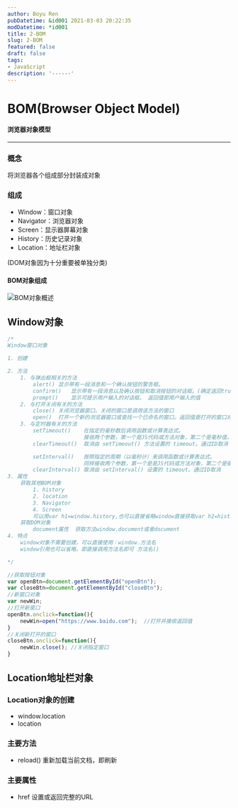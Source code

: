 ```yaml
---
author: Boyu Ren
pubDatetime: &id001 2021-03-03 20:22:35
modDatetime: *id001
title: 2-BOM
slug: 2-BOM
featured: false
draft: false
tags:
- JavaScript
description: '------'
---
```


# BOM(Browser Object Model)
#### 浏览器对象模型

------

### 概念

将浏览器各个组成部分封装成对象


### 组成

- Window：窗口对象
- Navigator：浏览器对象
- Screen：显示器屏幕对象
- History：历史记录对象
- Location：地址栏对象

(DOM对象因为十分重要被单独分类)

#### BOM对象组成

![BOM对象概述](https://ywrbyimg.oss-cn-chengdu.aliyuncs.com/img/BOM%E5%AF%B9%E8%B1%A1%E6%A6%82%E8%BF%B0.jpg)


## Window对象

```js
/*
Window窗口对象

1. 创建

2. 方法
    1. 与弹出框相关的方法
        alert()	显示带有一段消息和一个确认按钮的警告框。
        confirm()	显示带有一段消息以及确认按钮和取消按钮的对话框。(确定返回true，取消返回false)
        prompt()	显示可提示用户输入的对话框。 返回值即用户输入的值
    2. 与打开关闭有关的方法
        close()	关闭浏览器窗口。关闭的窗口是调用该方法的窗口
        open()	打开一个新的浏览器窗口或查找一个已命名的窗口。返回值是打开的窗口对象
    3. 与定时器有关的方法
        setTimeout()	在指定的毫秒数后调用函数或计算表达式。
                        接收两个参数，第一个是JS代码或方法对象，第二个是毫秒值，返回值是该定时器ID
        clearTimeout()	取消由 setTimeout() 方法设置的 timeout。通过ID取消

        setInterval()	按照指定的周期（以毫秒计）来调用函数或计算表达式。
                        同样接收两个参数，第一个是是JS代码或方法对象，第二个是循环执行的时间间隔毫秒值，返回值是该定时器ID
        clearInterval()	取消由 setInterval() 设置的 timeout。通过ID取消
3. 属性
    获取其他BOM对象
        1. history
        2. location
        3. Navigator
        4. Screen
        可以用var h1=window.history,也可以直接省略window直接获取var h2=history;
    获取DOM对象
        document属性  获取方法window.document或者document
4. 特点
    window对象不需要创建，可以直接使用：window.方法名
    window引用也可以省略，即直接调用方法名即可 方法名()

*/

//获取按钮对象
var openBtn=document.getElementById("openBtn");
var closeBtn=document.getElementById("closeBtn");
//新窗口对象
var newWin;
//打开新窗口
openBtn.onclick=function(){
    newWin=open("https://www.baidu.com");  //打开并接收返回值
}
//关闭新打开的窗口
closeBtn.onclick=function(){
    newWin.close(); //关闭指定窗口
}
```

## Location地址栏对象

### Location对象的创建
- window.location
- location


### 主要方法
- reload() 重新加载当前文档，即刷新

### 主要属性
- href 设置或返回完整的URL